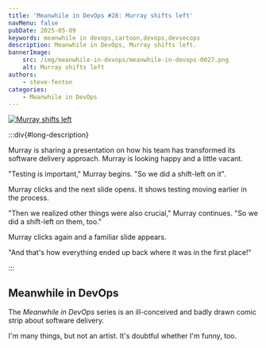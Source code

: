```yaml
---
title: 'Meanwhile in DevOps #28: Murray shifts left'
navMenu: false
pubDate: 2025-05-09
keywords: meanwhile in devops,cartoon,devops,devsecops
description: Meanwhile in DevOps, Murray shifts left.
bannerImage:
    src: /img/meanwhile-in-devops/meanwhile-in-devops-0027.png
    alt: Murray shifts left
authors:
    - steve-fenton
categories:
    - Meanwhile in DevOps
---
```


<a href="#long-description">
<img src="/img/meanwhile-in-devops/meanwhile-in-devops-0028.png" alt="Murray shifts left" />
</a>

:::div{#long-description}

Murray is sharing a presentation on how his team has transformed its software delivery approach. Murray is looking happy and a little vacant.

"Testing is important," Murray begins. "So we did a shift-left on it".

Murray clicks and the next slide opens. It shows testing moving earlier in the process.

"Then we realized other things were also crucial," Murray continues. "So we did a shift-left on them, too."

Murray clicks again and a familiar slide appears.

"And that's how everything ended up back where it was in the first place!"

:::

## Meanwhile in DevOps

The *Meanwhile in DevOps* series is an ill-conceived and badly drawn comic strip about software delivery.

I'm many things, but not an artist. It's doubtful whether I'm funny, too.
